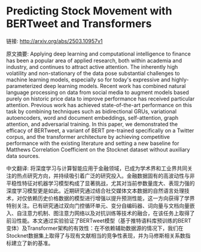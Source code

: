 # Predicting Stock Movement with BERTweet and Transformers

链接: http://arxiv.org/abs/2503.10957v1

原文摘要:
Applying deep learning and computational intelligence to finance has been a
popular area of applied research, both within academia and industry, and
continues to attract active attention. The inherently high volatility and
non-stationary of the data pose substantial challenges to machine learning
models, especially so for today's expressive and highly-parameterized deep
learning models. Recent work has combined natural language processing on data
from social media to augment models based purely on historic price data to
improve performance has received particular attention. Previous work has
achieved state-of-the-art performance on this task by combining techniques such
as bidirectional GRUs, variational autoencoders, word and document embeddings,
self-attention, graph attention, and adversarial training. In this paper, we
demonstrated the efficacy of BERTweet, a variant of BERT pre-trained
specifically on a Twitter corpus, and the transformer architecture by achieving
competitive performance with the existing literature and setting a new baseline
for Matthews Correlation Coefficient on the Stocknet dataset without auxiliary
data sources.

中文翻译:
将深度学习与计算智能应用于金融领域，已成为学术界和工业界共同关注的热点研究方向，并持续吸引着广泛的研究投入。金融数据固有的高波动性与非平稳性特征对机器学习模型构成了显著挑战，尤其对当前参数量庞大、表现力强的深度学习模型更是如此。近期研究通过结合社交媒体文本数据的自然语言处理技术，对仅依赖历史价格数据的模型进行增强以提升预测性能，这一方向获得了学界特别关注。已有研究通过双向门控循环单元、变分自编码器、词向量与文档向量嵌入、自注意力机制、图注意力网络以及对抗训练等技术的融合，在该任务上取得了前沿性能。本文通过实验验证了BERTweet模型（基于推特语料库预训练的BERT变体）及Transformer架构的有效性：在不依赖辅助数据源的情况下，我们在Stocknet数据集上取得了与现有文献相当的竞争性表现，并为马修斯相关系数指标建立了新的基准。
